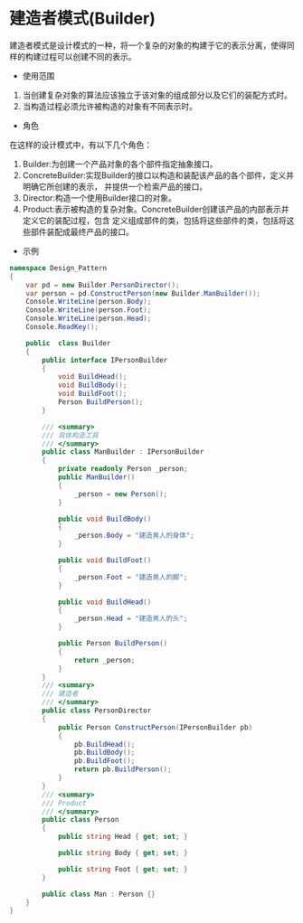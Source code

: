 # 建造者模式(Builder)

建造者模式是设计模式的一种，将一个复杂的对象的构建于它的表示分离，使得同样的构建过程可以创建不同的表示。

- 使用范围

1. 当创建复杂对象的算法应该独立于该对象的组成部分以及它们的装配方式时。
2. 当构造过程必须允许被构造的对象有不同表示时。

- 角色

在这样的设计模式中，有以下几个角色：

1. Builder:为创建一个产品对象的各个部件指定抽象接口。
2. ConcreteBuilder:实现Builder的接口以构造和装配该产品的各个部件，定义并明确它所创建的表示，
并提供一个检索产品的接口。
3. Director:构造一个使用Builder接口的对象。
4. Product:表示被构造的复杂对象。ConcreteBuilder创建该产品的内部表示并定义它的装配过程，包含
定义组成部件的类，包括将这些部件的类，包括将这些部件装配成最终产品的接口。

- 示例

```cs
namespace Design_Pattern
{
    var pd = new Builder.PersonDirector();
    var person = pd.ConstructPerson(new Builder.ManBuilder());
    Console.WriteLine(person.Body);
    Console.WriteLine(person.Foot);
    Console.WriteLine(person.Head);
    Console.ReadKey();

    public  class Builder
    {
        public interface IPersonBuilder
        {
            void BuildHead();
            void BuildBody();
            void BuildFoot();
            Person BuildPerson();
        }

        /// <summary>
        /// 具体构造工具
        /// </summary>
        public class ManBuilder : IPersonBuilder
        {
            private readonly Person _person;
            public ManBuilder()
            {
                _person = new Person();
            }

            public void BuildBody()
            {
                _person.Body = "建造男人的身体";
            }

            public void BuildFoot()
            {
                _person.Foot = "建造男人的脚";
            }

            public void BuildHead()
            {
                _person.Head = "建造男人的头";
            }

            public Person BuildPerson()
            {
                return _person;
            }
        }
        /// <summary>
        /// 建造者
        /// </summary>
        public class PersonDirector
        {
            public Person ConstructPerson(IPersonBuilder pb)
            {
                pb.BuildHead();
                pb.BuildBody();
                pb.BuildFoot();
                return pb.BuildPerson();
            }
        }
        /// <summary>
        /// Product
        /// </summary>
        public class Person
        {
            public string Head { get; set; }

            public string Body { get; set; }

            public string Foot { get; set; }
        }

        public class Man : Person {}
    }
}

```
